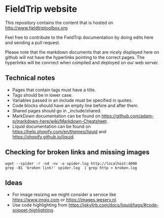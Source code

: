 # FieldTrip website

This repository contains the content that is hosted on http://www.fieldtriptoolbox.org

Feel free to contribute to the FieldTrip documentation by doing edits here and sending a pull request.

Please note that the markdown documents that are nicely displayed here on github will not have the hyperlinks pointing to the correct pages. The hyperlinks will be conrrect when compiled and deployed on our web server.

## Technical notes

* Pages that contain tags must have a title.
* Tags should be in lower case.
* Variables passed in an include must be specified in quotes.
* Code blocks should have an empty line before and after them.
* Shared pages should go in _include/shared.
* MarkDown documentation can be found on https://github.com/adam-p/markdown-here/wiki/Markdown-Cheatsheet.
* Liquid documentation can be found on https://help.shopify.com/en/themes/liquid and https://shopify.github.io/liquid.

## Checking for broken links and missing images

    wget --spider -r -nd -nv -o spider.log http://localhost:4000
    grep -B1 'broken link!' spider.log  | grep http > broken.log

## Ideas

* For image resizing we might consider a service like https://www.imgix.com or https://images.weserv.nl.
* Use code highlighting from https://jekyllrb.com/docs/liquid/tags/#code-snippet-highlighting.
